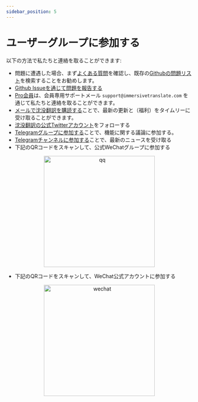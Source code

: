 ```yaml
---
sidebar_position: 5
---
```


# ユーザーグループに参加する

以下の方法で私たちと連絡を取ることができます:

- 問題に遭遇した場合、まず[よくある質問](/docs/faq/)を確認し、既存の[Githubの問題リスト](https://github.com/immersive-translate/immersive-translate/issues/)を検索することをお勧めします。
- [Github Issueを通じて問題を報告する](https://github.com/immersive-translate/immersive-translate/issues/)
- [Pro会員](https://immersivetranslate.com/pricing/)は、会員専用サポートメール `support@immersivetranslate.com` を通じて私たちと連絡を取ることができます。
- [メールで沈没翻訳を購読する](https://immersivetranslate.substack.com/)ことで、最新の更新と（福利）をタイムリーに受け取ることができます。
- [沈没翻訳の公式Twitterアカウント](https://twitter.com/immersivetran)をフォローする
- [Telegramグループに参加する](https://t.me/+rq848Z09nehlOTgx)ことで、機能に関する議論に参加する。
- [Telegramチャンネルに参加する](https://t.me/immersivetranslate)ことで、最新のニュースを受け取る
- 下記のQRコードをスキャンして、公式WeChatグループに参加する

<div align="center">
<img src="https://s.immersivetranslate.com/static/official-static/assets/wechat-contact3.jpg" width="300" alt="qq"/>
</div>

- 下記のQRコードをスキャンして、WeChat公式アカウントに参加する

<div align="center">
<img src="https://s.immersivetranslate.com/static/official-static/assets/wechat-qrcode.jpg" width="300" alt="wechat"/>
</div>